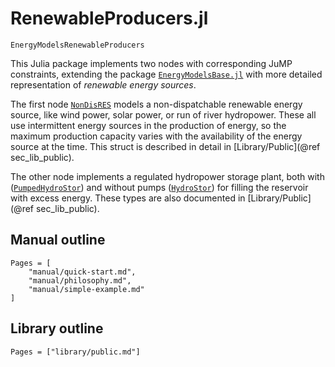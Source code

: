 # RenewableProducers.jl

```@docs
EnergyModelsRenewableProducers
```

This Julia package implements two nodes with corresponding JuMP constraints, extending the package 
[`EnergyModelsBase.jl`](https://clean_export.pages.sintef.no/energymodelsbase.jl/) 
with more detailed representation of *renewable energy sources*.

The first node [`NonDisRES`](@ref) models a non-dispatchable renewable energy source, like wind power, solar power, or run of river hydropower.
These all use intermittent energy sources in the production of energy, so the maximum production capacity varies with the availability of the energy source at the time.
This struct is described in detail in [Library/Public](@ref sec_lib_public).

The other node implements a regulated hydropower storage plant, both with ([`PumpedHydroStor`](@ref)) and without pumps ([`HydroStor`](@ref)) for filling the reservoir with excess energy.
These types are also documented in [Library/Public](@ref sec_lib_public).

## Manual outline

```@contents
Pages = [
    "manual/quick-start.md",
    "manual/philosophy.md",
    "manual/simple-example.md"
]
```

## Library outline

```@contents
Pages = ["library/public.md"]
```
